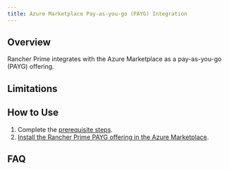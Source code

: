 ```yaml
---
title: Azure Marketplace Pay-as-you-go (PAYG) Integration
---
```


## Overview

Rancher Prime integrates with the Azure Marketplace as a pay-as-you-go (PAYG) offering.

## Limitations

## How to Use

1. Complete the [prerequisite steps](../integrations-in-rancher/cloud-marketplace/azure-marketplace-payg-integration/rancher-prime-azure.md).
2. [Install the Rancher Prime PAYG offering in the Azure Marketplace](../integrations-in-rancher/cloud-marketplace/azure-marketplace-payg-integration/installing-rancher-prime.md).

## FAQ
